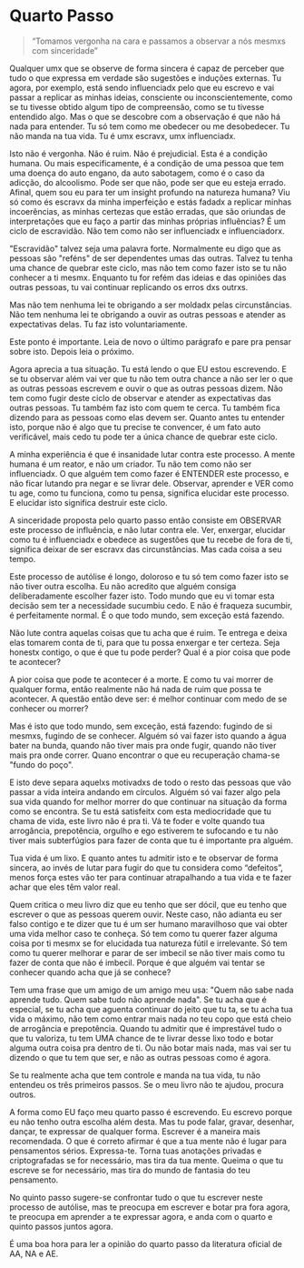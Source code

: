 Quarto Passo
=

> “Tomamos vergonha na cara e passamos a observar a nós mesmxs com sinceridade”

Qualquer umx que se observe de forma sincera é capaz de perceber que tudo o que expressa em verdade são sugestões e induções externas. Tu agora, por exemplo, está sendo influenciadx pelo que eu escrevo e vai passar a replicar as minhas ideias, consciente ou inconscientemente, como se tu tivesse obtido algum tipo de compreensão, como se tu tivesse entendido algo. Mas o que se descobre com a observação é que não há nada para entender. Tu só tem como me obedecer ou me desobedecer. Tu não manda na tua vida. Tu é umx escravx, umx influenciadx.

Isto não é vergonha. Não é ruim. Não é prejudicial. Esta é a condição humana. Ou mais especificamente, é a condição de uma pessoa que tem uma doença do auto engano, da auto sabotagem, como é o caso da adicção, do alcoolismo. Pode ser que não, pode ser que eu esteja errado. Afinal, quem sou eu para ter um insight profundo na natureza humana? Viu só como és escravx da minha imperfeição e estás fadadx a replicar minhas incoerências, as minhas certezas que estão erradas, que são oriundas de interpretações que eu faço a partir das minhas próprias influências? É um ciclo de escravidão. Não tem como não ser influenciadx e influenciadorx.

"Escravidão" talvez seja uma palavra forte. Normalmente eu digo que as pessoas são "reféns" de ser dependentes umas das outras. Talvez tu tenha uma chance de quebrar este ciclo, mas não tem como fazer isto se tu não conhecer a ti mesmx. Enquanto tu for refém das ideias e das opiniões das outras pessoas, tu vai continuar replicando os erros dxs outrxs.

Mas não tem nenhuma lei te obrigando a ser moldadx pelas circunstâncias. Não tem nenhuma lei te obrigando a ouvir as outras pessoas e atender as expectativas delas. Tu faz isto voluntariamente.

Este ponto é importante. Leia de novo o último parágrafo e pare pra pensar sobre isto. Depois leia o próximo.

Agora aprecia a tua situação. Tu está lendo o que EU estou escrevendo. E se tu observar além vai ver que tu não tem outra chance a não ser ler o que as outras pessoas escrevem e ouvir o que as outras pessoas dizem. Não tem como fugir deste ciclo de observar e atender as expectativas das outras pessoas. Tu também faz isto com quem te cerca. Tu também fica dizendo para as pessoas como elas devem ser. Quanto antes tu entender isto, porque não é algo que tu precise te convencer, é um fato auto verificável, mais cedo tu pode ter a única chance de quebrar este ciclo.

A minha experiência é que é insanidade lutar contra este processo. A mente humana é um reator, e não um criador. Tu não tem como não ser influenciadx. O que alguém tem como fazer é ENTENDER este processo, e não ficar lutando pra negar e se livrar dele. Observar, aprender e VER como tu age, como tu funciona, como tu pensa, significa elucidar este processo. E elucidar isto significa destruir este ciclo.

A sinceridade proposta pelo quarto passo então consiste em OBSERVAR este processo de influência, e não lutar contra ele. Ver, enxergar, elucidar como tu é influenciadx e obedece as sugestões que tu recebe de fora de ti, significa deixar de ser escravx das circunstâncias. Mas cada coisa a seu tempo.

Este processo de autólise é longo, doloroso e tu só tem como fazer isto se não tiver outra escolha. Eu não acredito que alguém consiga deliberadamente escolher fazer isto. Todo mundo que eu vi tomar esta decisão sem ter a necessidade sucumbiu cedo. E não é fraqueza sucumbir, é perfeitamente normal. É o que todo mundo, sem exceção está fazendo.

Não lute contra aquelas coisas que tu acha que é ruim. Te entrega e deixa elas tomarem conta de ti, para que tu possa enxergar e ter certeza. Seja honestx contigo, o que é que tu pode perder? Qual é a pior coisa que pode te acontecer?

A pior coisa que pode te acontecer é a morte. E como tu vai morrer de qualquer forma, então realmente não há nada de ruim que possa te acontecer. A questão então deve ser: é melhor continuar com medo de se conhecer ou morrer?

Mas é isto que todo mundo, sem exceção, está fazendo: fugindo de si mesmxs, fugindo de se conhecer. Alguém só vai fazer isto quando a água bater na bunda, quando não tiver mais pra onde fugir, quando não tiver mais pra onde correr. Quano encontrar o que eu recuperação chama-se "fundo do poço".

E isto deve separa aquelxs motivadxs de todo o resto das pessoas que vão passar a vida inteira andando em círculos. Alguém só vai fazer algo pela sua vida quando for melhor morrer do que continuar na situação da forma como se encontra. Se tu está satisfeitx com esta mediocridade que tu chama de vida, este livro não é pra ti. Vá te foder e volte quando tua arrogância, prepotência, orgulho e ego estiverem te sufocando e tu não tiver mais subterfúgios para fazer de conta que tu é importante pra alguém.

Tua vida é um lixo. E quanto antes tu admitir isto e te observar de forma sincera, ao invés de lutar para fugir do que tu considera como “defeitos”, menos força estes vão ter para continuar atrapalhando a tua vida e te fazer achar que eles têm valor real.

Quem critica o meu livro diz que eu tenho que ser dócil, que eu tenho que escrever o que as pessoas querem ouvir. Neste caso, não adianta eu ser falso contigo e te dizer que tu é um ser humano maravilhoso que vai obter uma vida melhor caso te conheça. Só tem como tu querer fazer alguma coisa por ti mesmx se for elucidada tua natureza fútil e irrelevante. Só tem como tu querer melhorar e parar de ser imbecil se não tiver mais como tu fazer de conta que não é imbecil. Porque é que alguém vai tentar se conhecer quando acha que já se conhece?

Tem uma frase que um amigo de um amigo meu usa: "Quem não sabe nada aprende tudo. Quem sabe tudo não aprende nada". Se tu acha que é especial, se tu acha que aguenta continuar do jeito que tu ta, se tu acha tua vida o máximo, não tem como entrar mais nada no teu copo que está cheio de arrogância e prepotência. Quando tu admitir que é imprestável tudo o que tu valoriza, tu tem UMA chance de te livrar desse lixo todo e botar alguma outra coisa pra dentro de ti. Ou não botar mais nada, mas vai ser tu dizendo o que tu tem que ser, e não as outras pessoas como é agora.

Se tu realmente acha que tem controle e manda na tua vida, tu não entendeu os três primeiros passos. Se o meu livro não te ajudou, procura outros.

A forma como EU faço meu quarto passo é escrevendo. Eu escrevo porque eu não tenho outra escolha além desta. Mas tu pode falar, gravar, desenhar, dançar, te expressar de qualquer forma. Escrever é a maneira mais recomendada. O que é correto afirmar é que a tua mente não é lugar para pensamentos sérios. Expressa-te. Torna tuas anotações privadas e criptografadas se for necessário, mas tira da tua mente. Queima o que tu escreve se for necessário, mas tira do mundo de fantasia do teu pensamento.

No quinto passo sugere-se confrontar tudo o que tu escrever neste processo de autólise, mas te preocupa em escrever e botar pra fora agora, te preocupa em aprender a te expressar agora, e anda com o quarto e quinto passos juntos agora.

É uma boa hora para ler a opinião do quarto passo da literatura oficial de AA, NA e AE.
